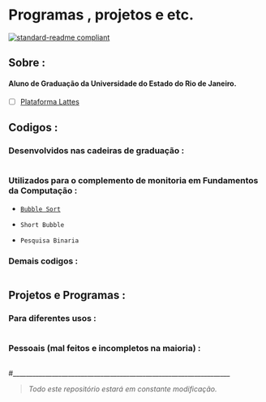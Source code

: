 # Programas , projetos e etc.
[![standard-readme compliant](https://img.shields.io/badge/standard--readme-OK-green.svg?style=flat-square)](https://github.com/RichardLitt/standard-readme)


## Sobre :

#### Aluno de Graduação da Universidade do Estado do Rio de Janeiro.

- [ ] [Plataforma Lattes]()



## Codigos :


###    Desenvolvidos nas cadeiras de graduação :

```

```

###   Utilizados para o complemento de monitoria em Fundamentos da Computação :

- [`Bubble Sort`](https://github.com/PedroIvoMarques/FundComp/blob/master/Algoritimos/Bsort.py)

- `Short Bubble`

- `Pesquisa Binaria`

###   Demais codigos :
```

```


## Projetos e Programas :

### Para diferentes usos :
```

```

###  Pessoais (mal feitos e incompletos na maioria) :
```

```


#___________________________________________________________________

>*Todo este repositório estará em constante modificação.*

